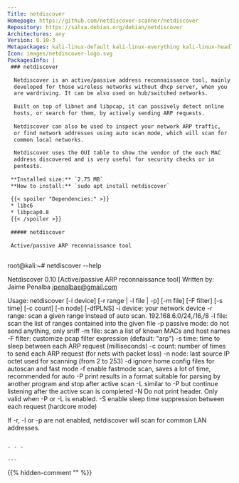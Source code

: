 ```yaml
---
Title: netdiscover
Homepage: https://github.com/netdiscover-scanner/netdiscover
Repository: https://salsa.debian.org/debian/netdiscover
Architectures: any
Version: 0.10-3
Metapackages: kali-linux-default kali-linux-everything kali-linux-headless kali-linux-large kali-tools-information-gathering 
Icon: images/netdiscover-logo.svg
PackagesInfo: |
 ### netdiscover
 
  Netdiscover is an active/passive address reconnaissance tool, mainly
  developed for those wireless networks without dhcp server, when you
  are wardriving. It can be also used on hub/switched networks.
   
  Built on top of libnet and libpcap, it can passively detect online
  hosts, or search for them, by actively sending ARP requests.
   
  Netdiscover can also be used to inspect your network ARP traffic,
  or find network addresses using auto scan mode, which will scan for
  common local networks.
   
  Netdiscover uses the OUI table to show the vendor of the each MAC
  address discovered and is very useful for security checks or in
  pentests.
 
 **Installed size:** `2.75 MB`  
 **How to install:** `sudo apt install netdiscover`  
 
 {{< spoiler "Dependencies:" >}}
 * libc6 
 * libpcap0.8 
 {{< /spoiler >}}
 
 ##### netdiscover
 
 Active/passive ARP reconnaissance tool
 
 ```
 root@kali:~# netdiscover --help
 
 Netdiscover 0.10 [Active/passive ARP reconnaissance tool]
 Written by: Jaime Penalba <jpenalbae@gmail.com>
 
 Usage: netdiscover [-i device] [-r range | -l file | -p] [-m file] [-F filter] [-s time] [-c count] [-n node] [-dfPLNS]
   -i device: your network device
   -r range: scan a given range instead of auto scan. 192.168.6.0/24,/16,/8
   -l file: scan the list of ranges contained into the given file
   -p passive mode: do not send anything, only sniff
   -m file: scan a list of known MACs and host names
   -F filter: customize pcap filter expression (default: "arp")
   -s time: time to sleep between each ARP request (milliseconds)
   -c count: number of times to send each ARP request (for nets with packet loss)
   -n node: last source IP octet used for scanning (from 2 to 253)
   -d ignore home config files for autoscan and fast mode
   -f enable fastmode scan, saves a lot of time, recommended for auto
   -P print results in a format suitable for parsing by another program and stop after active scan
   -L similar to -P but continue listening after the active scan is completed
   -N Do not print header. Only valid when -P or -L is enabled.
   -S enable sleep time suppression between each request (hardcore mode)
 
 If -r, -l or -p are not enabled, netdiscover will scan for common LAN addresses.
 ```
 
 - - -
 
---
```

{{% hidden-comment "<!--Do not edit anything above this line-->" %}}
